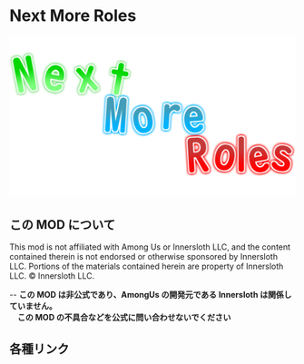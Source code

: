 # Next More Roles

!["Logo"](./Images/Logo.png)

## この MOD について

This mod is not affiliated with Among Us or Innersloth LLC, and the content contained therein is not endorsed or otherwise sponsored by Innersloth LLC. Portions of the materials contained herein are property of Innersloth LLC. © Innersloth LLC.

-- **この MOD は非公式であり、AmongUs の開発元である Innersloth は関係していません。  
　この MOD の不具合などを公式に問い合わせないでください**

## 各種リンク
